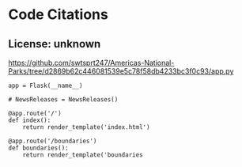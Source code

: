 # Code Citations

## License: unknown
https://github.com/swtsprt247/Americas-National-Parks/tree/d2869b62c446081539e5c78f58db4233bc3f0c93/app.py

```
app = Flask(__name__)

# NewsReleases = NewsReleases()

@app.route('/')
def index():
    return render_template('index.html')

@app.route('/boundaries')
def boundaries():
    return render_template('boundaries
```

